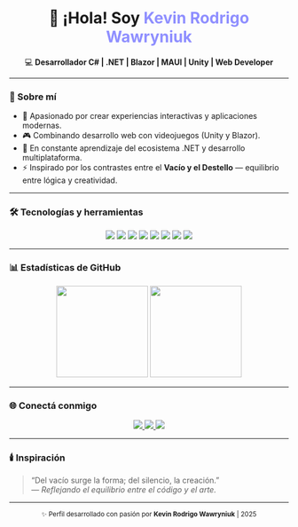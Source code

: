 <!-- Banner o título -->
<h1 align="center">👋 ¡Hola! Soy <span style="color:#8f8fff;">Kevin Rodrigo Wawryniuk</span></h1>

<p align="center">
💻 <b>Desarrollador C# | .NET | Blazor | MAUI | Unity | Web Developer</b>  
</p>

---

### 🧠 Sobre mí
- 🚀 Apasionado por crear experiencias interactivas y aplicaciones modernas.  
- 🎮 Combinando desarrollo web con videojuegos (Unity y Blazor).  
- 🌱 En constante aprendizaje del ecosistema .NET y desarrollo multiplataforma.  
- ⚡ Inspirado por los contrastes entre el **Vacío y el Destello** — equilibrio entre lógica y creatividad.

---

### 🛠️ Tecnologías y herramientas
<p align="center">
  <img src="https://img.shields.io/badge/C%23-239120?style=for-the-badge&logo=c-sharp&logoColor=white"/>
  <img src="https://img.shields.io/badge/.NET-512BD4?style=for-the-badge&logo=dotnet&logoColor=white"/>
  <img src="https://img.shields.io/badge/Blazor-5C2D91?style=for-the-badge&logo=blazor&logoColor=white"/>
  <img src="https://img.shields.io/badge/MAUI-512BD4?style=for-the-badge"/>
  <img src="https://img.shields.io/badge/Unity-100000?style=for-the-badge&logo=unity&logoColor=white"/>
  <img src="https://img.shields.io/badge/HTML5-E34F26?style=for-the-badge&logo=html5&logoColor=white"/>
  <img src="https://img.shields.io/badge/CSS3-1572B6?style=for-the-badge&logo=css3&logoColor=white"/>
  <img src="https://img.shields.io/badge/JavaScript-F7DF1E?style=for-the-badge&logo=javascript&logoColor=black"/>
</p>

---

### 📊 Estadísticas de GitHub
<p align="center">
  <img src="https://github-readme-stats.vercel.app/api?username=KevinRodrigoWawryniuk&show_icons=true&theme=tokyonight" height="165">
  <img src="https://github-readme-stats.vercel.app/api/top-langs/?username=KevinRodrigoWawryniuk&layout=compact&theme=tokyonight" height="165">
</p>

---

### 🌐 Conectá conmigo
<p align="center">
  <a href="https://www.linkedin.com/in/kevin-rodrigo-wawryniuk-70447a352/">
   <img src="https://img.shields.io/badge/LinkedIn-0A66C2?style=for-the-badge&logo=linkedin&logoColor=white"/>
  </a>
  <a href="https://github.com/KevinRodigoWawryniuk?tab=repositories">
    <img src="https://img.shields.io/badge/GitHub-100000?style=for-the-badge&logo=github&logoColor=white"/>
  </a>
  <a href="https://tuportafolio.com">
    <img src="https://img.shields.io/badge/Portafolio-24292e?style=for-the-badge&logo=firefox&logoColor=white"/>
  </a>
</p>

---

### 🕯️ Inspiración
> “Del vacío surge la forma; del silencio, la creación.”  
> — *Reflejando el equilibrio entre el código y el arte.*

---

<p align="center">
  <sub>✨ Perfil desarrollado con pasión por <b>Kevin Rodrigo Wawryniuk</b> | 2025</sub>
</p>
